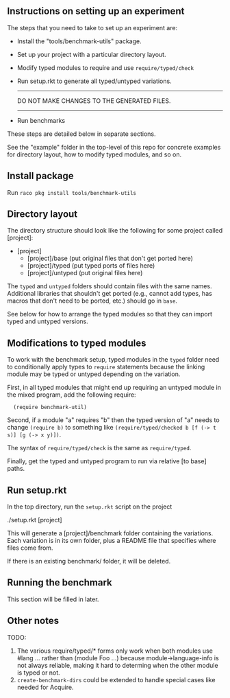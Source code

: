 Instructions on setting up an experiment
----------------------------------------

The steps that you need to take to set up an experiment are:

  * Install the "tools/benchmark-utils" package.
  * Set up your project with a particular directory layout.
  * Modify typed modules to require and use `require/typed/check`
  * Run setup.rkt to generate all typed/untyped variations.

     ******************************************
     DO NOT MAKE CHANGES TO THE GENERATED FILES.
     ******************************************

  * Run benchmarks

These steps are detailed below in separate sections.

See the "example" folder in the top-level of this repo
for concrete examples for directory layout, how to modify typed
modules, and so on.

Install package
---------------

Run `raco pkg install tools/benchmark-utils`

Directory layout
----------------

The directory structure should look like the following for some project
called [project]:

  * [project]
    * [project]/base (put original files that don't get ported here)
    * [project]/typed (put typed ports of files here)
    * [project]/untyped (put original files here)

The `typed` and `untyped` folders should contain files with the same
names. Additional libraries that shouldn't get ported (e.g., cannot add
types, has macros that don't need to be ported, etc.) should go in
`base`.

See below for how to arrange the typed modules so that they can import
typed and untyped versions. 

Modifications to typed modules
------------------------------

To work with the benchmark setup, typed modules in the `typed` folder need
to conditionally apply types to `require` statements because the linking
module may be typed or untyped depending on the variation.

First, in all typed modules that might end up requiring an untyped module
in the mixed program, add the following require:

````
  (require benchmark-util)
````

Second, if a module "a" requires "b" then the typed version of
"a" needs to change `(require b)` to something like
`(require/typed/checked b [f (-> t s)] [g (-> x y)])`.

The syntax of `require/typed/check` is the same as `require/typed`.

Finally, get the typed and untyped program to run via relative [to base]
paths. 

Run setup.rkt
-------------

In the top directory, run the `setup.rkt` script on the project 

  ./setup.rkt [project]

This will generate a [project]/benchmark folder containing the variations.
Each variation is in its own folder, plus a README file that specifies
where files come from.

If there is an existing benchmark/ folder, it will be deleted. 

Running the benchmark
---------------------

This section will be filled in later.

Other notes
-----------

TODO:
1. The various require/typed/* forms only work when both modules use #lang ...
   rather than (module Foo ...) because module->language-info is not always
   reliable, making it hard to determing when the other module is typed or not.
2. `create-benchmark-dirs` could be extended to handle special cases like
   needed for Acquire.
